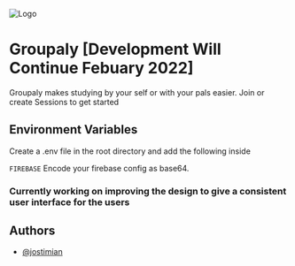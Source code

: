 ![Logo](https://i.ibb.co/cyX6G8D/Group-1.png)

# Groupaly [Development Will Continue Febuary 2022]

Groupaly makes studying by your self or with your pals easier. Join or create Sessions to get started


## Environment Variables

Create a .env file in the root directory and add the following inside

`FIREBASE`
Encode your firebase config as base64.

### Currently working on improving the design to give a consistent user interface for the users

## Authors

- [@jostimian](https://github.com/jostimian)

